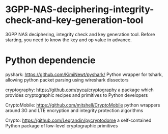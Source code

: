 # 3GPP-NAS-deciphering-integrity-check-and-key-generation-tool
3GPP NAS deciphering, integrity check and key generation tool. Before starting, you need to know the key and op value in advance.

# Python dependencie
pyshark: https://github.com/KimiNewt/pyshark/ Python wrapper for tshark, allowing python packet parsing using wireshark dissectors

cryptography: https://github.com/pyca/cryptography a package which provides cryptographic recipes and primitives to Python developers

CryptoMobile: https://github.com/mitshell/CryptoMobile python wrappers around 3G and LTE encryption and integrity protection algorithms

Crypto: https://github.com/Legrandin/pycryptodome a self-contained Python package of low-level cryptographic primitives
